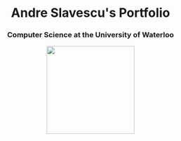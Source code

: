 <h1 align="center">Andre Slavescu's Portfolio</h1>
<h3 align="center">Computer Science at the University of Waterloo</h1>
<p align="center"> <img src="https://komarev.com/ghpvc/?username=AndreSlavescu" width="200px" /> </p>

